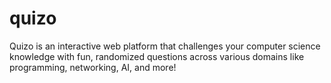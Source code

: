 # quizo
Quizo is an interactive web platform that challenges your computer science knowledge with fun, randomized questions across various domains like programming, networking, AI, and more!


